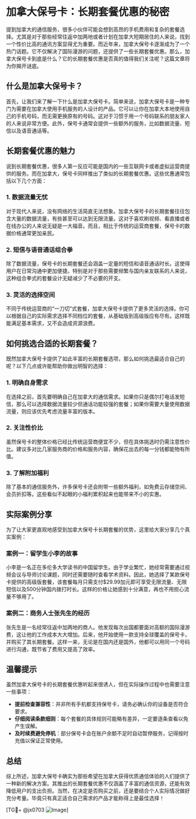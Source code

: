 # 加拿大保号卡：长期套餐优惠的秘密

提到加拿大的通信服务，很多小伙伴可能会想到高昂的手机费用和复杂的套餐选择。尤其是对于那些经常往返中加两地或者计划在加拿大短期居住的人来说，找到一个性价比高的通讯方案显得尤为重要。而近年来，加拿大保号卡逐渐成为了一个热门话题。它不仅解决了国际漫游的问题，还提供了一些长期套餐优惠。那么，加拿大保号卡到底是什么？它的长期套餐优惠是否真的值得我们关注呢？这篇文章将为你揭开谜底。

## 什么是加拿大保号卡？

首先，让我们来了解一下什么是加拿大保号卡。简单来说，加拿大保号卡是一种专门为需要在加拿大使用手机服务的人设计的产品。它可以让你在加拿大本地使用自己的手机号码，而无需更换原有的号码。这对于习惯于用一个号码联系的朋友家人的人来说非常方便。此外，保号卡通常会提供一些额外的服务，比如数据流量、短信以及语音通话等。

## 长期套餐优惠的魅力

说到长期套餐优惠，很多人第一反应可能是国内的一些互联网卡或者虚拟运营商提供的服务。而在加拿大，保号卡同样推出了类似的长期套餐优惠。这些优惠通常包括以下几个方面：

### 1. 数据流量无忧

对于现代人来说，没有网络的生活简直无法想象。加拿大保号卡的长期套餐往往包含大量的数据流量，有些甚至可以达到无限流量。这对于喜欢刷视频、看直播或者在线办公的人来说无疑是一大福音。而且，相比于传统的运营商套餐，保号卡的数据价格通常更加亲民。

### 2. 短信与语音通话组合拳

除了数据流量，保号卡的长期套餐还会涵盖一定量的短信和语音通话时长。这使得用户在日常沟通中更加便捷。特别是对于那些需要频繁与国内亲友联系的人来说，这种组合拳式的套餐设计无疑减少了不必要的开支。

### 3. 灵活的选择空间

不同于传统运营商的“一刀切”式套餐，加拿大保号卡提供了更多灵活的选择。你可以根据自己的实际需求选择不同档位的套餐，从基础版到高级版应有尽有。这样既能满足基本需求，又不会造成资源浪费。

## 如何挑选合适的长期套餐？

既然加拿大保号卡提供了如此丰富的长期套餐选项，那么如何挑选最适合自己的呢？以下几点或许能帮助你做出明智的选择：

### 1. 明确自身需求

在选择之前，首先要明确自己在加拿大的通信需求。如果你只是偶尔打电话发短信，那么可以选择数据流量较少但通话功能较强的套餐；如果你需要大量使用数据流量，则应该优先考虑流量丰富的版本。

### 2. 关注性价比

虽然保号卡的整体价格已经比传统运营商便宜不少，但在具体挑选时仍需注意性价比。建议多对比几家服务商的价格和服务内容，确保花出去的每一分钱都能物有所值。

### 3. 了解附加福利

除了基本的通信服务外，许多保号卡还会附带一些额外福利，如免费云存储空间、会员折扣等。这些看似不起眼的小福利累积起来也能带来不小的实惠。

## 实际案例分享

为了让大家更直观地感受到加拿大保号卡长期套餐的优势，这里给大家分享几个真实案例：

### 案例一：留学生小李的故事

小李是一名正在多伦多大学读书的中国留学生。由于学业繁忙，她经常需要通过视频会议与导师讨论课题，同时还需要随时查看学术资料。因此，她选择了某款保号卡提供的高级版套餐，该套餐每月只需支付$29.99加元即可享受无限流量、无限短信以及500分钟国内拨打时长。这样的价格让她感到十分满意，再也不用担心流量不够用了。

### 案例二：商务人士张先生的经历

张先生是一名经常往返中加两地的商人。他发现每次出国都要面对高额的国际漫游费，这让他的工作成本大大增加。后来，他开始使用一款支持全球覆盖的保号卡，并购买了其长期套餐。这样一来，无论是在国内还是国外，他都可以用同一个号码进行沟通，既节省了费用又提高了效率。

## 温馨提示

虽然加拿大保号卡的长期套餐优惠听起来很诱人，但在实际操作过程中也需要注意一些事项：

- **提前检查兼容性**：并非所有手机都支持保号卡，请务必确认你的设备是否符合要求。
- **仔细阅读条款细则**：每个套餐的具体规则可能略有差异，一定要逐条查看以免产生误解。
- **及时续费避免停机**：部分保号卡会在账户余额不足时自动暂停服务，记得按时充值以保证正常使用。

## 总结

综上所述，加拿大保号卡确实为那些希望在加拿大获得优质通信体验的人们提供了一种新的解决方案。其推出的长期套餐优惠不仅涵盖了丰富的通信资源，还能有效降低用户的支出负担。当然，在决定是否购买之前，还是要结合个人实际情况做好充分考量。毕竟只有真正适合自己需求的产品才能称得上是最佳选择！

[TG💪+ @jx0703 ![Image](https://github.com/user-attachments/assets/dbca1d08-cadb-493c-b0ec-ad6f7a83f270)]